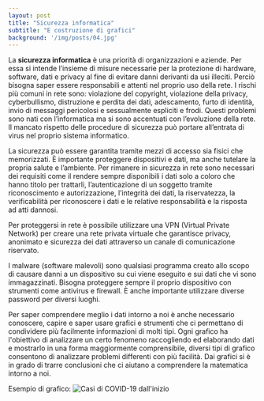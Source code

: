 ```yaml
---
layout: post
title: "Sicurezza informatica"
subtitle: "E costruzione di grafici"
background: '/img/posts/04.jpg'
---
```


La **sicurezza informatica** è una priorità di organizzazioni e aziende. Per essa si intende l’insieme di misure necessarie per la protezione di hardware, software, dati e privacy al fine di evitare danni derivanti da usi illeciti. Perciò bisogna saper essere responsabili e attenti nel proprio uso della rete.
I rischi più comuni in rete sono: violazione del copyright, violazione della privacy, cyberbullismo, distruzione e perdita dei dati, adescamento, furto di identità, invio di messaggi pericolosi e sessualmente espliciti e frodi. Questi problemi sono nati con l’informatica ma si sono accentuati con l’evoluzione della rete. Il mancato rispetto delle procedure di sicurezza può portare all’entrata di virus nel proprio sistema informatico. 

La sicurezza può essere garantita tramite mezzi di accesso sia fisici che memorizzati. È importante proteggere dispositivi e dati, ma anche tutelare la propria salute e l’ambiente. Per rimanere in sicurezza in rete sono necessari dei requisiti come il rendere sempre disponibili i dati solo a coloro che hanno titolo per trattarli, l’autenticazione di un soggetto tramite riconoscimento e autorizzazione, l’integrità dei dati, la riservatezza, la verificabilità per riconoscere i dati e le relative responsabilità e la risposta ad atti dannosi.


Per proteggersi in rete è possibile utilizzare una VPN (Virtual Private Network) per creare una rete privata virtuale che garantisce privacy, anonimato e sicurezza dei dati attraverso un canale di comunicazione riservato.


I malware (software malevoli) sono qualsiasi programma creato allo scopo di causare danni a un dispositivo su cui viene eseguito e sui dati che vi sono immagazzinati. Bisogna proteggere sempre il proprio dispositivo con strumenti come antivirus e firewall. È anche importante utilizzare diverse password per diversi luoghi.


Per saper comprendere meglio i dati intorno a noi è anche necessario conoscere, capire e saper usare grafici e strumenti che ci permettano di condividere più facilmente informazioni di molti tipi. Ogni grafico ha l'obiettivo di analizzare un certo fenomeno raccogliendo ed elaborando dati e mostrarlo in una forma maggiormente comprensibile, diversi tipi di grafico consentono di analizzare problemi differenti con più facilità. Dai grafici si è in grado di trarre conclusioni che ci aiutano a comprendere la matematica intorno a noi.

Esempio di grafico:
![Casi di COVID-19 dall'inizio](https://i.postimg.cc/pTPnrNpq/covid.png)